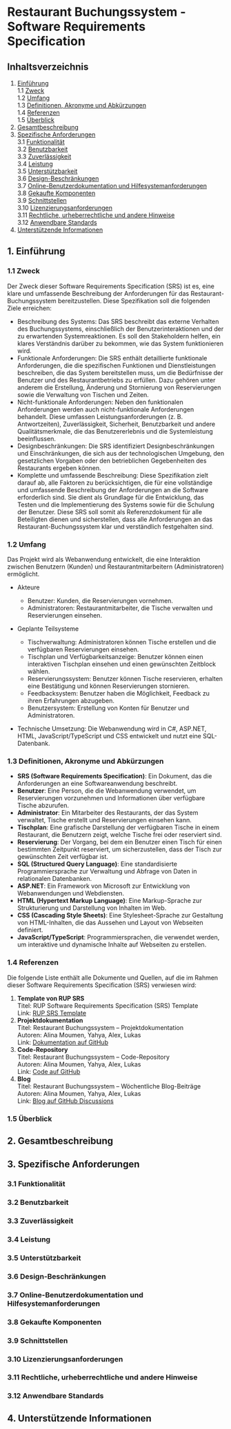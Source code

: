 # Restaurant Buchungssystem - Software Requirements Specification

## Inhaltsverzeichnis
1. [Einführung](#1-einführung)  
   1.1 [Zweck](#11-zweck)  
   1.2 [Umfang](#12-umfang)  
   1.3 [Definitionen, Akronyme und Abkürzungen](#13-definitionen-akronyme-und-abkürzungen)  
   1.4 [Referenzen](#14-referenzen)  
   1.5 [Überblick](#15-überblick)  
2. [Gesamtbeschreibung](#2-gesamtbeschreibung)  
3. [Spezifische Anforderungen](#3-spezifische-anforderungen)  
   3.1 [Funktionalität](#31-funktionalität)  
   3.2 [Benutzbarkeit](#32-benutzbarkeit)  
   3.3 [Zuverlässigkeit](#33-zuverlässigkeit)  
   3.4 [Leistung](#34-leistung)  
   3.5 [Unterstützbarkeit](#35-unterstützbarkeit)  
   3.6 [Design-Beschränkungen](#36-design-beschränkungen)  
   3.7 [Online-Benutzerdokumentation und Hilfesystemanforderungen](#37-online-benutzerdokumentation-und-hilfesystemanforderungen)  
   3.8 [Gekaufte Komponenten](#38-gekaufte-komponenten)  
   3.9 [Schnittstellen](#39-schnittstellen)  
   3.10 [Lizenzierungsanforderungen](#310-lizenzierungsanforderungen)  
   3.11 [Rechtliche, urheberrechtliche und andere Hinweise](#311-rechtliche-urheberrechtliche-und-andere-hinweise)  
   3.12 [Anwendbare Standards](#312-anwendbare-standards)  
4. [Unterstützende Informationen](#4-unterstützende-informationen)  

## 1. Einführung  

### 1.1 Zweck  
Der Zweck dieser Software Requirements Specification (SRS) ist es, eine klare und umfassende Beschreibung der Anforderungen für das Restaurant-Buchungssystem bereitzustellen. Diese Spezifikation soll die folgenden Ziele erreichen:
- Beschreibung des Systems: Das SRS beschreibt das externe Verhalten des Buchungssystems, einschließlich der Benutzerinteraktionen und der zu erwartenden Systemreaktionen. Es soll den Stakeholdern helfen, ein klares Verständnis darüber zu bekommen, wie das System funktionieren wird.
- Funktionale Anforderungen: Die SRS enthält detaillierte funktionale Anforderungen, die die spezifischen Funktionen und Dienstleistungen beschreiben, die das System bereitstellen muss, um die Bedürfnisse der Benutzer und des Restaurantbetriebs zu erfüllen. Dazu gehören unter anderem die Erstellung, Änderung und Stornierung von Reservierungen sowie die Verwaltung von Tischen und Zeiten.
- Nicht-funktionale Anforderungen: Neben den funktionalen Anforderungen werden auch nicht-funktionale Anforderungen behandelt. Diese umfassen Leistungsanforderungen (z. B. Antwortzeiten), Zuverlässigkeit, Sicherheit, Benutzbarkeit und andere Qualitätsmerkmale, die das Benutzererlebnis und die Systemleistung beeinflussen.
- Designbeschränkungen: Die SRS identifiziert Designbeschränkungen und Einschränkungen, die sich aus der technologischen Umgebung, den gesetzlichen Vorgaben oder den betrieblichen Gegebenheiten des Restaurants ergeben können.
- Komplette und umfassende Beschreibung: Diese Spezifikation zielt darauf ab, alle Faktoren zu berücksichtigen, die für eine vollständige und umfassende Beschreibung der Anforderungen an die Software erforderlich sind. Sie dient als Grundlage für die Entwicklung, das Testen und die Implementierung des Systems sowie für die Schulung der Benutzer.
Diese SRS soll somit als Referenzdokument für alle Beteiligten dienen und sicherstellen, dass alle Anforderungen an das Restaurant-Buchungssystem klar und verständlich festgehalten sind.

### 1.2 Umfang  
Das Projekt wird als Webanwendung entwickelt, die eine Interaktion zwischen Benutzern (Kunden) und Restaurantmitarbeitern (Administratoren) ermöglicht.
- Akteure
   - Benutzer: Kunden, die Reservierungen vornehmen.
   - Administratoren: Restaurantmitarbeiter, die Tische verwalten und Reservierungen einsehen.

- Geplante Teilsysteme
   - Tischverwaltung: Administratoren können Tische erstellen und die verfügbaren Reservierungen einsehen.
   - Tischplan und Verfügbarkeitsanzeige: Benutzer können einen interaktiven Tischplan einsehen und einen gewünschten Zeitblock wählen.
   - Reservierungssystem: Benutzer können Tische reservieren, erhalten eine Bestätigung und können Reservierungen stornieren.
   - Feedbacksystem: Benutzer haben die Möglichkeit, Feedback zu ihren Erfahrungen abzugeben.
   - Benutzersystem: Erstellung von Konten für Benutzer und Administratoren.
- Technische Umsetzung: Die Webanwendung wird in C#, ASP.NET, HTML, JavaScript/TypeScript und CSS entwickelt und nutzt eine SQL-Datenbank.

### 1.3 Definitionen, Akronyme und Abkürzungen  
- **SRS (Software Requirements Specification)**: Ein Dokument, das die Anforderungen an eine Softwareanwendung beschreibt.
- **Benutzer**: Eine Person, die die Webanwendung verwendet, um Reservierungen vorzunehmen und Informationen über verfügbare Tische abzurufen.
- **Administrator**: Ein Mitarbeiter des Restaurants, der das System verwaltet, Tische erstellt und Reservierungen einsehen kann.
- **Tischplan**: Eine grafische Darstellung der verfügbaren Tische in einem Restaurant, die Benutzern zeigt, welche Tische frei oder reserviert sind.
- **Reservierung**: Der Vorgang, bei dem ein Benutzer einen Tisch für einen bestimmten Zeitpunkt reserviert, um sicherzustellen, dass der Tisch zur gewünschten Zeit verfügbar ist.
- **SQL (Structured Query Language)**: Eine standardisierte Programmiersprache zur Verwaltung und Abfrage von Daten in relationalen Datenbanken.
- **ASP.NET**: Ein Framework von Microsoft zur Entwicklung von Webanwendungen und Webdiensten.
- **HTML (Hypertext Markup Language)**: Eine Markup-Sprache zur Strukturierung und Darstellung von Inhalten im Web.
- **CSS (Cascading Style Sheets)**: Eine Stylesheet-Sprache zur Gestaltung von HTML-Inhalten, die das Aussehen und Layout von Webseiten definiert.
- **JavaScript/TypeScript**: Programmiersprachen, die verwendet werden, um interaktive und dynamische Inhalte auf Webseiten zu erstellen.

### 1.4 Referenzen  
Die folgende Liste enthält alle Dokumente und Quellen, auf die im Rahmen dieser Software Requirements Specification (SRS) verwiesen wird:
1. **Template von RUP SRS**  
   Titel: RUP Software Requirements Specification (SRS) Template  
   Link: [RUP SRS Template](https://sceweb.sce.uhcl.edu/helm/REQ_ENG_WEB/My-Files/mod4/rup_srs.dot)
2. **Projektdokumentation**  
   Titel: Restaurant Buchungssystem – Projektdokumentation  
   Autoren: Alina Moumen, Yahya, Alex, Lukas  
   Link: [Dokumentation auf GitHub](https://github.com/AlinaBoess/SoftwareEngineeringProjektTINF23B5/tree/main/documentation)  
3. **Code-Repository**  
   Titel: Restaurant Buchungssystem – Code-Repository  
   Autoren: Alina Moumen, Yahya, Alex, Lukas  
   Link: [Code auf GitHub](https://github.com/AlinaBoess/SoftwareEngineeringProjektTINF23B5/tree/main/programCode)  
4. **Blog**  
   Titel: Restaurant Buchungssystem – Wöchentliche Blog-Beiträge  
   Autoren: Alina Moumen, Yahya, Alex, Lukas  
   Link: [Blog auf GitHub Discussions](https://github.com/AlinaBoess/SoftwareEngineeringProjektTINF23B5/discussions)  

### 1.5 Überblick  

## 2. Gesamtbeschreibung  

## 3. Spezifische Anforderungen  
### 3.1 Funktionalität  
### 3.2 Benutzbarkeit  
### 3.3 Zuverlässigkeit  
### 3.4 Leistung  
### 3.5 Unterstützbarkeit  
### 3.6 Design-Beschränkungen  
### 3.7 Online-Benutzerdokumentation und Hilfesystemanforderungen  
### 3.8 Gekaufte Komponenten  
### 3.9 Schnittstellen  
### 3.10 Lizenzierungsanforderungen  
### 3.11 Rechtliche, urheberrechtliche und andere Hinweise  
### 3.12 Anwendbare Standards  

## 4. Unterstützende Informationen  
